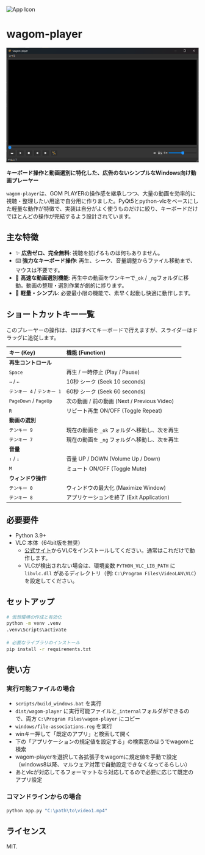 
![App Icon](resources/icons/app.ico)
# wagom-player

![alt text](doc/img/ss.png)

**キーボード操作と動画選別に特化した、広告のないシンプルなWindows向け動画プレーヤー**

`wagom-player`は、GOM PLAYERの操作感を継承しつつ、大量の動画を効率的に視聴・整理したい用途で自分用に作りました。PyQt5とpython-vlcをベースにした軽量な動作が特徴で、実装は自分がよく使うものだけに絞り、キーボードだけでほとんどの操作が完結するよう設計されています。

## 主な特徴

-   ✨ **広告ゼロ、完全無料**: 視聴を妨げるものは何もありません。
-   ⌨️ **強力なキーボード操作**: 再生、シーク、音量調整からファイル移動まで、マウスは不要です。
-   📂 **高速な動画選別機能**: 再生中の動画をワンキーで`_ok` / `_ng`フォルダに移動。動画の整理・選別作業が劇的に捗ります。
-   🚀 **軽量・シンプル**: 必要最小限の機能で、素早く起動し快適に動作します。

## ショートカットキー一覧

このプレーヤーの操作は、ほぼすべてキーボードで行えますが、スライダーはドラッグに追従します。

| キー (Key) | 機能 (Function) |
| :--- | :--- |
| **再生コントロール** | |
| `Space` | 再生 / 一時停止 (Play / Pause) |
| `→` / `←` | 10秒 シーク (Seek 10 seconds) |
| `テンキー 4` / `テンキー 1` | 60秒 シーク (Seek 60 seconds) |
| `PageDown` / `PageUp` | 次の動画 / 前の動画 (Next / Previous Video) |
| `R` | リピート再生 ON/OFF (Toggle Repeat) |
| **動画の選別** | |
| `テンキー 9` | 現在の動画を `_ok` フォルダへ移動し、次を再生 |
| `テンキー 7` | 現在の動画を `_ng` フォルダへ移動し、次を再生 |
| **音量** | |
| `↑` / `↓` | 音量 UP / DOWN (Volume Up / Down) |
| `M` | ミュート ON/OFF (Toggle Mute) |
| **ウィンドウ操作** | |
| `テンキー 0` | ウィンドウの最大化 (Maximize Window) |
| `テンキー 8` | アプリケーションを終了 (Exit Application) |

## 必要要件

-   Python 3.9+
-   VLC 本体（64bit版を推奨）
    -   [公式サイト](https://www.videolan.org/)からVLCをインストールしてください。通常はこれだけで動作します。
    -   VLCが検出されない場合は、環境変数 `PYTHON_VLC_LIB_PATH` に `libvlc.dll` があるディレクトリ（例: `C:\Program Files\VideoLAN\VLC`）を設定してください。

## セットアップ

```bash
# 仮想環境の作成と有効化
python -m venv .venv
.venv\Scripts\activate

# 必要なライブラリのインストール
pip install -r requirements.txt
```

## 使い方

### 実行可能ファイルの場合
- `scripts/build_windows.bat` を実行
- `dist/wagom-player` に実行可能ファイルと`_internal`フォルダができるので、両方 `C:\Program Files\wagom-player` にコピー
- `windows/file-associations.reg` を実行
- winキー押して「既定のアプリ」と検索して開く
- 下の「アプリケーションの規定値を設定する」の検索窓のほうでwagomと検索
- wagom-playerを選択して各拡張子をwagomに規定値を手動で設定（windows8以降、マルウェア対策で自動設定できなくなってるらしい）
- あとvlcが対応してるフォーマットなら対応してるので必要に応じて既定のアプリ設定

### コマンドラインからの場合
```bash
python app.py "C:\path\to\video1.mp4"
```


## ライセンス
MIT.